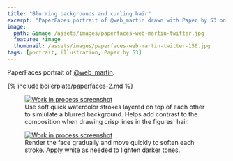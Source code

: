 ```yaml
---
title: "Blurring backgrounds and curling hair"
excerpt: "PaperFaces portrait of @web_martin drawn with Paper by 53 on an iPad."
image: 
  path: &image /assets/images/paperfaces-web-martin-twitter.jpg 
  feature: *image
  thumbnail: /assets/images/paperfaces-web-martin-twitter-150.jpg
tags: [portrait, illustration, Paper by 53]
---
```


PaperFaces portrait of [@web_martin](http://twitter.com/web_martin).

{% include boilerplate/paperfaces-2.md %}

<figure>
	<a href="/assets/images/paperfaces-web-martin-process-1-lg.jpg"><img src="/assets/images/paperfaces-web-martin-process-1-600.jpg" alt="Work in process screenshot"></a>
	<figcaption>Use soft quick watercolor strokes layered on top of each other to simlulate a blurred background. Helps add contrast to the composition when drawing crisp lines in the figures' hair.</figcaption>
</figure>
<figure>
	<a href="/assets/images/paperfaces-web-martin-process-2-lg.jpg"><img src="/assets/images/paperfaces-web-martin-process-2-600.jpg" alt="Work in process screenshot"></a>
	<figcaption>Render the face gradually and move quickly to soften each stroke. Apply white as needed to lighten darker tones.</figcaption>
</figure>

